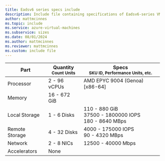 ```yaml
---
title: Eadsv6 series specs include
description: Include file containing specifications of Eadsv6-series VM sizes.
author: mattmcinnes
ms.topic: include
ms.service: azure-virtual-machines
ms.subservice: sizes
ms.date: 08/01/2024
ms.author: mattmcinnes
ms.reviewer: mattmcinnes
ms.custom: include file
---
```

| Part | Quantity <br><sup>Count Units | Specs <br><sup>SKU ID, Performance Units, etc.  |
|---|---|---|
| Processor      | 2 - 96 vCPUs     | AMD EPYC 9004 (Genoa) [x86-64] |
| Memory         | 16 - 672 GiB        |    |
| Local Storage  | 1 - 6 Disks         | 110 - 880 GiB <br>37500 - 1800000 IOPS <br>180 - 8640 MBps |
| Remote Storage | 4 - 32 Disks        | 4000 - 175000 IOPS <br>90 - 4320 MBps |
| Network        | 2 - 8 NICs        | 12500 - 40000 Mbps |
| Accelerators   | None            |     |
